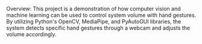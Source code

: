 Overview:
This project is a demonstration of how computer vision and machine learning can be used to control system volume with hand gestures. By utilizing Python's OpenCV, MediaPipe, and PyAutoGUI libraries, the system detects specific hand gestures through a webcam and adjusts the volume accordingly.
